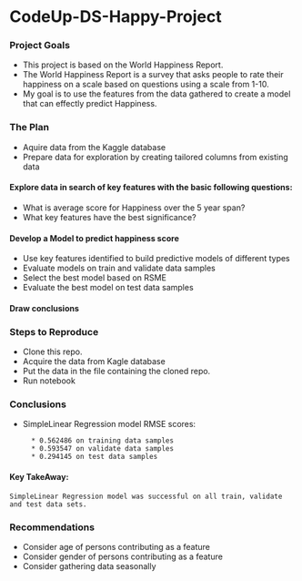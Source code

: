# CodeUp-DS-Happy-Project
 
### Project Goals
* This project is based on the World Happiness Report.
* The World Happiness Report is a survey that asks people to rate their happiness on a scale based on questions using a scale from 1-10.
* My goal is to use the features from the data gathered to create a model that can effectly predict Happiness.
### The Plan
* Aquire data from the Kaggle database
* Prepare data for exploration by creating tailored columns from existing data
#### Explore data in search of key features with the basic following questions:
* What is average score for Happiness over the 5 year span?
* What key features have the best significance?
#### Develop a Model to predict happiness score
* Use key features identified to build predictive models of different types
* Evaluate models on train and validate data samples
* Select the best model based on RSME
* Evaluate the best model on test data samples
#### Draw conclusions

### Steps to Reproduce
* Clone this repo.
* Acquire the data from Kagle database
* Put the data in the file containing the cloned repo.
* Run notebook
### Conclusions
* SimpleLinear Regression model RMSE scores:

        * 0.562486 on training data samples
        * 0.593547 on validate data samples
        * 0.294145 on test data samples
#### Key TakeAway:
    SimpleLinear Regression model was successful on all train, validate and test data sets. 

### Recommendations
 * Consider age of persons contributing as a feature  
 * Consider gender of persons contributing as a feature
 * Consider gathering data seasonally